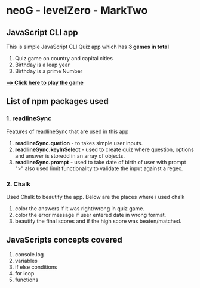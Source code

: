 # neoG - levelZero - MarkTwo
## JavaScript CLI app

This is simple JavaScript CLI Quiz app which has **3 games in total**
1. Quiz game on country and capital cities
2. Birthday is a leap year
3. Birthday is a prime Number


[**--> Click here to play the game**](https://replit.com/@shantanu61000/MarkTwo-country-capital-quiz?embed=1&output=1)

## List of npm packages used
### 1. readlineSync
Features of readlineSync that are used in this app
1. **readlineSync.quetion** - to takes simple user inputs.
2. **readlineSync.keyInSelect** - used to create quiz where question, options and answer is storedd in an array of objects.
3. **readlineSync.prompt** - used to take date of birth of user with prompt ">" also used limit functionality to validate the input against a regex.

### 2. Chalk
Used Chalk to beautify the app. Below are the places where i used chalk
1. color the answers if it was right/wrong in quiz game.
2. color the error message if user entered date in wrong format.
3. beautify the final scores and if the high score was beaten/matched.


## JavaScripts concepts covered
1. console.log
2. variables
3. if else conditions
4. for loop
5. functions


